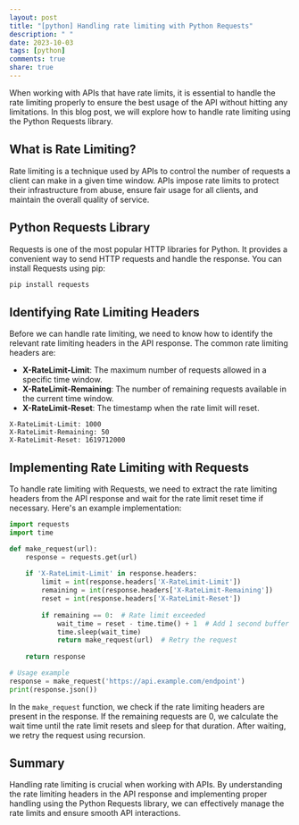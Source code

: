 ```yaml
---
layout: post
title: "[python] Handling rate limiting with Python Requests"
description: " "
date: 2023-10-03
tags: [python]
comments: true
share: true
---
```


When working with APIs that have rate limits, it is essential to handle the rate limiting properly to ensure the best usage of the API without hitting any limitations. In this blog post, we will explore how to handle rate limiting using the Python Requests library.

## What is Rate Limiting?

Rate limiting is a technique used by APIs to control the number of requests a client can make in a given time window. APIs impose rate limits to protect their infrastructure from abuse, ensure fair usage for all clients, and maintain the overall quality of service.

## Python Requests Library

Requests is one of the most popular HTTP libraries for Python. It provides a convenient way to send HTTP requests and handle the response. You can install Requests using pip:

```python
pip install requests
```

## Identifying Rate Limiting Headers

Before we can handle rate limiting, we need to know how to identify the relevant rate limiting headers in the API response. The common rate limiting headers are:

- **X-RateLimit-Limit**: The maximum number of requests allowed in a specific time window.
- **X-RateLimit-Remaining**: The number of remaining requests available in the current time window.
- **X-RateLimit-Reset**: The timestamp when the rate limit will reset.

```
X-RateLimit-Limit: 1000
X-RateLimit-Remaining: 50
X-RateLimit-Reset: 1619712000
```

## Implementing Rate Limiting with Requests

To handle rate limiting with Requests, we need to extract the rate limiting headers from the API response and wait for the rate limit reset time if necessary. Here's an example implementation:

```python
import requests
import time

def make_request(url):
    response = requests.get(url)
    
    if 'X-RateLimit-Limit' in response.headers:
        limit = int(response.headers['X-RateLimit-Limit'])
        remaining = int(response.headers['X-RateLimit-Remaining'])
        reset = int(response.headers['X-RateLimit-Reset'])
        
        if remaining == 0:  # Rate limit exceeded
            wait_time = reset - time.time() + 1  # Add 1 second buffer
            time.sleep(wait_time)
            return make_request(url)  # Retry the request
            
    return response

# Usage example
response = make_request('https://api.example.com/endpoint')
print(response.json())
```

In the `make_request` function, we check if the rate limiting headers are present in the response. If the remaining requests are 0, we calculate the wait time until the rate limit resets and sleep for that duration. After waiting, we retry the request using recursion.

## Summary

Handling rate limiting is crucial when working with APIs. By understanding the rate limiting headers in the API response and implementing proper handling using the Python Requests library, we can effectively manage the rate limits and ensure smooth API interactions.